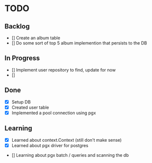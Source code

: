 # TODO

## Backlog

- [] Create an album table
- [] Do some sort of top 5 album implemention that persists to the DB

## In Progress

- [] Implement user repository to find, update for now
- []

## Done

- [x] Setup DB
- [x] Created user table
- [x] Implemented a pool connection using pgx

## Learning
- [x] Learned about context.Context (still don't make sense)
- [x] Learned about pgx driver for postgres
- [] Learning about pgx batch / queries and scanning the db

